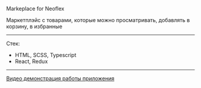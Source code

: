 Markeplace for Neoflex

Маркетплэйс с товарами, которые можно просматривать, добавлять в корзину, в избранные

---

Стек:
- HTML, SCSS, Typescript
- React, Redux

---
[Видео демонстрация работы приложения](https://youtu.be/bJFhgwLR1zw)
